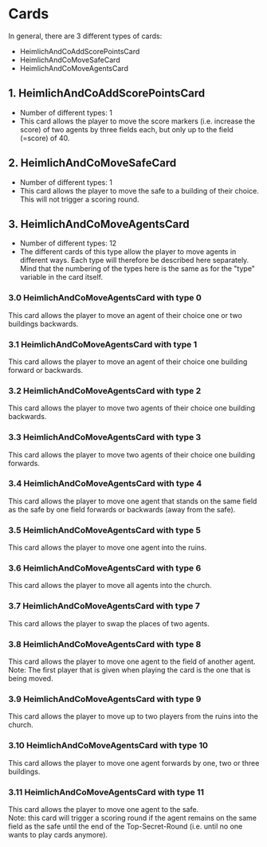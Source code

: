 # Cards

In general, there are 3 different types of cards:

- HeimlichAndCoAddScorePointsCard
- HeimlichAndCoMoveSafeCard
- HeimlichAndCoMoveAgentsCard

## 1. HeimlichAndCoAddScorePointsCard

- Number of different types: 1
- This card allows the player to move the score markers (i.e. increase the score) of
  two agents by three fields each, but only up to the field (=score) of 40.

## 2. HeimlichAndCoMoveSafeCard

- Number of different types: 1
- This card allows the player to move the safe to a building of their choice. This
  will not trigger a scoring round.

## 3. HeimlichAndCoMoveAgentsCard

- Number of different types: 12
- The different cards of this type allow the player to move agents in different ways.
  Each type will therefore be described here separately.
  Mind that the numbering of the types
  here is the same as for the "type" variable in the card itself.

### 3.0 HeimlichAndCoMoveAgentsCard with type 0

This card allows the player to move an agent of their choice
one or two buildings backwards.

### 3.1 HeimlichAndCoMoveAgentsCard with type 1

This card allows the player to move an agent of their choice one
building forward or backwards.

### 3.2 HeimlichAndCoMoveAgentsCard with type 2

This card allows the player to move two agents of their choice one building backwards.

### 3.3 HeimlichAndCoMoveAgentsCard with type 3

This card allows the player to move two agents of their choice one building forwards.

### 3.4 HeimlichAndCoMoveAgentsCard with type 4

This card allows the player to move one agent that stands on the same field as the safe
by one field forwards or backwards (away from the safe).

### 3.5 HeimlichAndCoMoveAgentsCard with type 5

This card allows the player to move one agent into the ruins.

### 3.6 HeimlichAndCoMoveAgentsCard with type 6

This card allows the player to move all agents into the church.

### 3.7 HeimlichAndCoMoveAgentsCard with type 7

This card allows the player to swap the places of two agents.

### 3.8 HeimlichAndCoMoveAgentsCard with type 8

This card allows the player to move one agent to the field of another agent.  
Note: The first player that is given when playing the card is the one that is being moved.

### 3.9 HeimlichAndCoMoveAgentsCard with type 9

This card allows the player to move up to two players from the ruins into the church.

### 3.10 HeimlichAndCoMoveAgentsCard with type 10

This card allows the player to move one agent forwards by one, two or three buildings.

### 3.11 HeimlichAndCoMoveAgentsCard with type 11

This card allows the player to move one agent to the safe.  
Note: this card will trigger a scoring round if the agent remains on the same field
as the safe until the end of the Top-Secret-Round (i.e. until no one wants to play cards
anymore).


